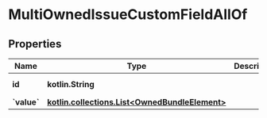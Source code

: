 
# MultiOwnedIssueCustomFieldAllOf

## Properties
Name | Type | Description | Notes
------------ | ------------- | ------------- | -------------
**id** | **kotlin.String** |  |  [optional] [readonly]
**&#x60;value&#x60;** | [**kotlin.collections.List&lt;OwnedBundleElement&gt;**](OwnedBundleElement.md) |  |  [optional]



